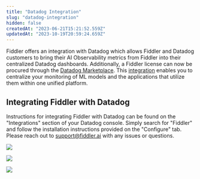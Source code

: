 ```yaml
---
title: "Datadog Integration"
slug: "datadog-integration"
hidden: false
createdAt: "2023-06-21T15:21:52.559Z"
updatedAt: "2023-10-19T20:59:24.659Z"
---
```

Fiddler offers an integration with Datadog which allows Fiddler and Datadog customers to bring their AI Observability metrics from Fiddler into their centralized Datadog dashboards.  Additionally, a Fiddler license can now be procured through the [Datadog Marketplace](https://www.datadoghq.com/blog/tag/datadog-marketplace/). This [integration](https://www.datadoghq.com/blog/monitor-machine-learning-models-fiddler/) enables you to centralize your monitoring of ML models and the applications that utilize them within one unified platform.

## Integrating Fiddler with Datadog

Instructions for integrating Fiddler with Datadog can be found on the "Integrations" section of your Datadog console.  Simply search for "Fiddler" and follow the installation instructions provided on the "Configure" tab.  Please reach out to [support@fiddler.ai](mailto:support@fiddler.ai) with any issues or questions.

![](https://files.readme.io/3f9dcd9-Screenshot_2023-06-21_at_10.28.17_AM.png)

![](https://files.readme.io/9fa9503-Screenshot_2023-06-21_at_10.31.54_AM.png)

![](https://files.readme.io/218dfc2-Screenshot_2023-06-21_at_10.45.14_AM.png)